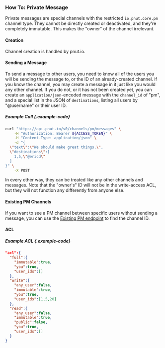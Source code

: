 ### How To: Private Message

Private messages are special channels with the restricted `io.pnut.core.pm` channel type. They cannot be directly created or deactivated, and they're completely immutable. This makes the "owner" of the channel irrelevant.


#### Creation

Channel creation is handled by pnut.io.


#### Sending a Message

To send a message to other users, you need to know all of the users you will be sending the message to, or the ID of an already-created channel. If you know the channel, you may create a message in it just like you would any other channel. If you do not, or it has not been created yet, you can create an `application/json`-encoded message with the `channel_id` of "pm", and a special list in the JSON of `destinations`, listing all users by "@username" or their user ID.

##### Example Call {.example-code}

```bash
curl "https://api.pnut.io/v0/channels/pm/messages" \
    -H "Authorization: Bearer ${ACCESS_TOKEN}" \
    -H "Content-Type: application/json" \
    -d "{
  \"text\":\"We should make great things.\",
  \"destinations\":[
    1,5,\"@ericd\"
  ]
}" \
    -X POST
```

In every other way, they can be treated like any other channels and messages. Note that the "owner's" ID will not be in the write-access ACL, but they will not function any differently from anyone else.


#### Existing PM Channels

If you want to see a PM channel between specific users without sending a message, you can use the [Existing PM endpoint](../resources/channels/lookup#get-users-me-channels-existing_pm) to find the channel ID.


#### ACL
    
##### Example ACL {.example-code}

```json
"acl":{
  "full":{
    "immutable":true,
    "you":true,
    "user_ids":[]
  },
  "write":{
    "any_user":false,
    "immutable":true,
    "you":true,
    "user_ids":[1,5,20]
  },
  "read":{
    "any_user":false,
    "immutable":true,
    "public":false,
    "you":true,
    "user_ids":[]
  }
}
```